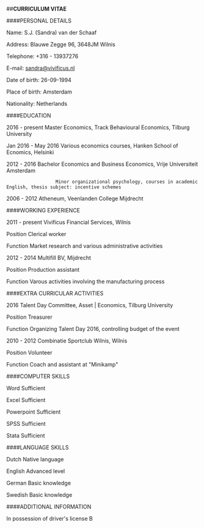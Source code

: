 ##**CURRICULUM VITAE**

####PERSONAL DETAILS

Name:           S.J. (Sandra) van der Schaaf

Address:        Blauwe Zegge 96, 3648JM Wilnis
 
Telephone:      +316 - 13937276

E-mail:         sandra@vivificus.nl

Date of birth:  26-09-1994

Place of birth: Amsterdam

Nationality:    Netherlands

####EDUCATION

2016 - present        Master Economics, Track Behavioural Economics, Tilburg University

Jan 2016 - May 2016   Various economics courses, Hanken School of Ecnomics, Helsinki

2012 - 2016           Bachelor Economics and Business Economics, Vrije Universiteit Amsterdam

                      Minor organizational psychology, courses in academic English, thesis subject: incentive schemes

2006 - 2012           Atheneum, Veenlanden College Mijdrecht

####WORKING EXPERIENCE 

2011 - present        Vivificus Financial Services, Wilnis

Position              Clerical worker

Function              Market research and various administrative activities


2012 - 2014           Multifill BV, Mijdrecht

Position              Production assistant

Function              Varous activities involving the manufacturing process

####EXTRA CURRICULAR ACTIVITIES

2016                  Talent Day Committee, Asset | Economics, Tilburg University

Position              Treasurer

Function              Organizing Talent Day 2016, controlling budget of the event


2010 - 2012           Combinatie Sportclub Wilnis, Wilnis

Position              Volunteer

Function              Coach and assistant at "Minikamp" 

####COMPUTER SKILLS 

Word                  Sufficient

Excel                 Sufficient

Powerpoint            Sufficient

SPSS                  Sufficient

Stata                 Sufficient

####LANGUAGE SKILLS 

Dutch                 Native language

English               Advanced level

German                Basic knowledge

Swedish               Basic knowledge

####ADDITIONAL INFORMATION

In possession of driver's license B
